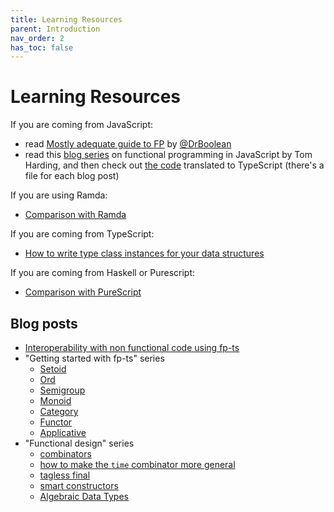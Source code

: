 ```yaml
---
title: Learning Resources
parent: Introduction
nav_order: 2
has_toc: false
---
```


# Learning Resources

If you are coming from JavaScript:

- read [Mostly adequate guide to FP](https://github.com/MostlyAdequate/mostly-adequate-guide) by [@DrBoolean](https://github.com/DrBoolean)
- read this [blog series](http://www.tomharding.me/2017/03/03/fantas-eel-and-specification) on functional programming in JavaScript by Tom Harding, and then check out [the code](//github.com/gcanti/fp-ts/tree/master/fantas-eel-and-specification) translated to TypeScript (there's a file for each blog post)

If you are using Ramda:

- [Comparison with Ramda](../recipes/ramda)

If you are coming from TypeScript:

- [How to write type class instances for your data structures](../recipes/HKT)

If you are coming from Haskell or Purescript:

- [Comparison with PureScript](../recipes/purescript)


## Blog posts

- [Interoperability with non functional code using fp-ts](https://dev.to/gcanti/interoperability-with-non-functional-code-using-fp-ts-432e)
- "Getting started with fp-ts" series
  - [Setoid](https://dev.to/gcanti/getting-started-with-fp-ts-setoid-39f3)
  - [Ord](https://dev.to/gcanti/getting-started-with-fp-ts-ord-5f1e)
  - [Semigroup](https://dev.to/gcanti/getting-started-with-fp-ts-semigroup-2mf7)
  - [Monoid](https://dev.to/gcanti/getting-started-with-fp-ts-monoid-ja0)
  - [Category](https://dev.to/gcanti/getting-started-with-fp-ts-category-4c9a)
  - [Functor](https://dev.to/gcanti/getting-started-with-fp-ts-functor-36ek)
  - [Applicative](https://dev.to/gcanti/getting-started-with-fp-ts-applicative-1kb3)
- "Functional design" series
  - [combinators](https://dev.to/gcanti/functional-design-combinators-14pn)
  - [how to make the `time` combinator more general](https://dev.to/gcanti/functional-design-how-to-make-the-time-combinator-more-general-3fge)
  - [tagless final](https://dev.to/gcanti/functional-design-tagless-final-332k)
  - [smart constructors](https://dev.to/gcanti/functional-design-smart-constructors-14nb)
  - [Algebraic Data Types](https://dev.to/gcanti/functional-design-algebraic-data-types-36kf)
